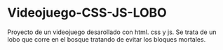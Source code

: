 # Videojuego-CSS-JS-LOBO
Proyecto de un videojuego desarollado con html. css y js. Se trata de un lobo que corre en el bosque tratando de evitar los bloques mortales.
